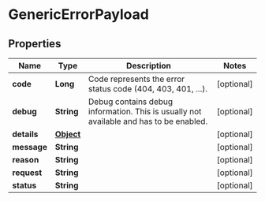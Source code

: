 

# GenericErrorPayload

## Properties

Name | Type | Description | Notes
------------ | ------------- | ------------- | -------------
**code** | **Long** | Code represents the error status code (404, 403, 401, ...). |  [optional]
**debug** | **String** | Debug contains debug information. This is usually not available and has to be enabled. |  [optional]
**details** | [**Object**](.md) |  |  [optional]
**message** | **String** |  |  [optional]
**reason** | **String** |  |  [optional]
**request** | **String** |  |  [optional]
**status** | **String** |  |  [optional]



